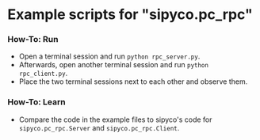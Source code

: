 # Example scripts for "sipyco.pc_rpc"

### How-To: Run

- Open a terminal session and run `python rpc_server.py`.
- Afterwards, open another terminal session and run `python rpc_client.py`.
- Place the two terminal sessions next to each other and observe them.

### How-To: Learn

- Compare the code in the example files to sipyco's code for `sipyco.pc_rpc.Server` and `sipyco.pc_rpc.Client`.